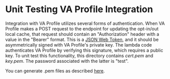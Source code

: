 # Unit Testing VA Profile Integration

Integration with VA Profile utilizes several forms of authentication.  When VA Profile makes a POST request to the endpoint for updating the opt-in/out local cache, that request should contain an "Authorization" header with a value in the "Bearer" format.  This is a [JSON Web Token](https://en.wikipedia.org/wiki/JSON_Web_Token), and it should be asymmetrically signed with VA Profile's private key.  The lambda code authenticates VA Profile by verifying this signature, which requires a public key.  To unit test this functionality, this directory contains *cert.pem* and *key.pem*.  The password associated with the latter is "test".

You can generate .pem files as described [here](https://stackoverflow.com/questions/47401714/generate-a-public-private-key-pair-in-pem-format#47447242).
